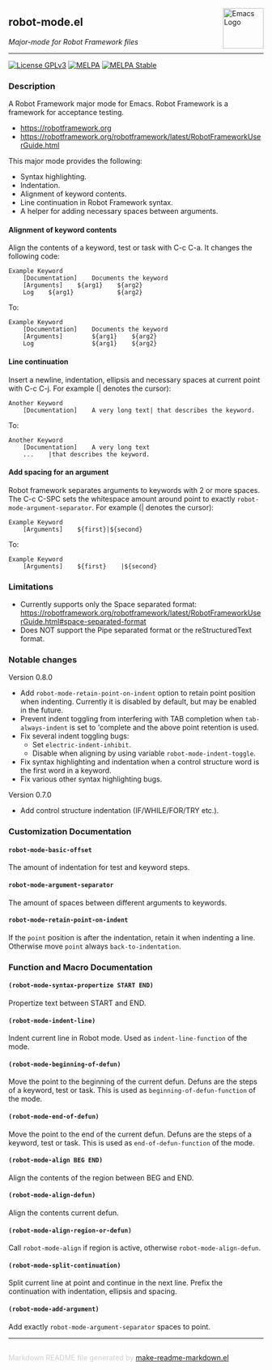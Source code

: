 <a href="https://github.com/kopoli/robot-mode"><img src="https://www.gnu.org/software/emacs/images/emacs.png" alt="Emacs Logo" width="80" height="80" align="right"></a>
## robot-mode.el
*Major-mode for Robot Framework files*

---
[![License GPLv3](https://img.shields.io/badge/license-GPL_v3-green.svg)](http://www.gnu.org/licenses/gpl-3.0.html)
[![MELPA](http://melpa.org/packages/robot-mode-badge.svg)](http://melpa.org/#/robot-mode)
[![MELPA Stable](http://stable.melpa.org/packages/robot-mode-badge.svg)](http://stable.melpa.org/#/robot-mode)

### Description

A Robot Framework major mode for Emacs. Robot Framework is a framework for
acceptance testing.

- https://robotframework.org
- https://robotframework.org/robotframework/latest/RobotFrameworkUserGuide.html

This major mode provides the following:
- Syntax highlighting.
- Indentation.
- Alignment of keyword contents.
- Line continuation in Robot Framework syntax.
- A helper for adding necessary spaces between arguments.

#### Alignment of keyword contents

Align the contents of a keyword, test or task with C-c C-a. It changes the
following code:

    Example Keyword
        [Documentation]    Documents the keyword
        [Arguments]    ${arg1}    ${arg2}
        Log    ${arg1}            ${arg2}

To:

    Example Keyword
        [Documentation]    Documents the keyword
        [Arguments]        ${arg1}    ${arg2}
        Log                ${arg1}    ${arg2}

#### Line continuation

Insert a newline, indentation, ellipsis and necessary spaces at current
point with C-c C-j. For example (| denotes the cursor):

    Another Keyword
        [Documentation]    A very long text| that describes the keyword.

To:

    Another Keyword
        [Documentation]    A very long text
        ...    |that describes the keyword.

#### Add spacing for an argument

Robot framework separates arguments to keywords with 2 or more spaces. The
C-c C-SPC sets the whitespace amount around point to exactly
`robot-mode-argument-separator`. For example (| denotes the cursor):

    Example Keyword
        [Arguments]    ${first}|${second}

To:

    Example Keyword
        [Arguments]    ${first}    |${second}

### Limitations

- Currently supports only the Space separated format:
  https://robotframework.org/robotframework/latest/RobotFrameworkUserGuide.html#space-separated-format
- Does NOT support the Pipe separated format or the reStructuredText
  format.

### Notable changes

Version 0.8.0

- Add `robot-mode-retain-point-on-indent` option to retain point position
  when indenting. Currently it is disabled by default, but may be enabled
  in the future.
- Prevent indent toggling from interfering with TAB completion when
  `tab-always-indent` is set to 'complete and the above point retention is
  used.
- Fix several indent toggling bugs:
  - Set `electric-indent-inhibit`.
  - Disable when aligning by using variable `robot-mode-indent-toggle`.
- Fix syntax highlighting and indentation when a control structure word is
  the first word in a keyword.
- Fix various other syntax highlighting bugs.

Version 0.7.0

- Add control structure indentation (IF/WHILE/FOR/TRY etc.).



### Customization Documentation

#### `robot-mode-basic-offset`

The amount of indentation for test and keyword steps.

#### `robot-mode-argument-separator`

The amount of spaces between different arguments to keywords.

#### `robot-mode-retain-point-on-indent`

If the `point` position is after the indentation, retain it when
indenting a line. Otherwise move `point` always `back-to-indentation`.

### Function and Macro Documentation

#### `(robot-mode-syntax-propertize START END)`

Propertize text between START and END.

#### `(robot-mode-indent-line)`

Indent current line in Robot mode.
Used as `indent-line-function` of the mode.

#### `(robot-mode-beginning-of-defun)`

Move the point to the beginning of the current defun.
Defuns are the steps of a keyword, test or task. This is used as
`beginning-of-defun-function` of the mode.

#### `(robot-mode-end-of-defun)`

Move the point to the end of the current defun.
Defuns are the steps of a keyword, test or task. This is used as
`end-of-defun-function` of the mode.

#### `(robot-mode-align BEG END)`

Align the contents of the region between BEG and END.

#### `(robot-mode-align-defun)`

Align the contents current defun.

#### `(robot-mode-align-region-or-defun)`

Call `robot-mode-align` if region is active, otherwise `robot-mode-align-defun`.

#### `(robot-mode-split-continuation)`

Split current line at point and continue in the next line.
Prefix the continuation with indentation, ellipsis and spacing.

#### `(robot-mode-add-argument)`

Add exactly `robot-mode-argument-separator` spaces to point.

-----
<div style="padding-top:15px;color: #d0d0d0;">
Markdown README file generated by
<a href="https://github.com/mgalgs/make-readme-markdown">make-readme-markdown.el</a>
</div>
